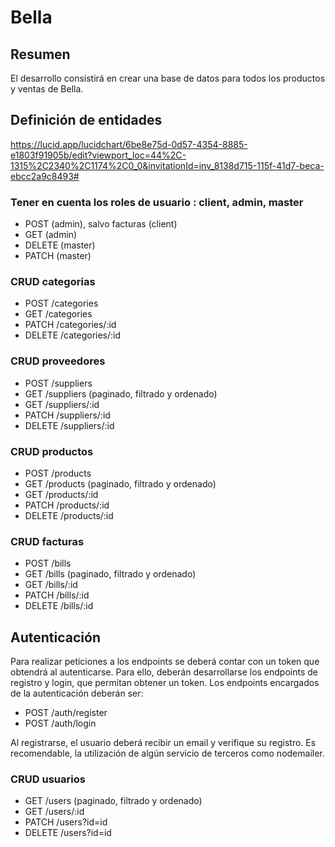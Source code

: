 # Bella

## Resumen

El desarrollo consistirá en crear una base de datos para todos los productos y ventas de Bella.

## Definición de entidades

https://lucid.app/lucidchart/6be8e75d-0d57-4354-8885-e1803f91905b/edit?viewport_loc=44%2C-1315%2C2340%2C1174%2C0_0&invitationId=inv_8138d715-115f-41d7-beca-ebcc2a9c8493#

### Tener en cuenta los roles de usuario : client, admin, master

- POST (admin), salvo facturas (client)
- GET (admin)
- DELETE (master)
- PATCH (master)

### CRUD categorias

- POST /categories
- GET /categories
- PATCH /categories/:id
- DELETE /categories/:id

### CRUD proveedores

- POST /suppliers
- GET /suppliers (paginado, filtrado y ordenado)
- GET /suppliers/:id
- PATCH /suppliers/:id
- DELETE /suppliers/:id

### CRUD productos

- POST /products
- GET /products (paginado, filtrado y ordenado)
- GET /products/:id
- PATCH /products/:id
- DELETE /products/:id

### CRUD facturas

- POST /bills
- GET /bills (paginado, filtrado y ordenado)
- GET /bills/:id
- PATCH /bills/:id
- DELETE /bills/:id

## Autenticación

Para realizar peticiones a los endpoints se deberá contar con un token que obtendrá al autenticarse. Para ello, deberán desarrollarse los endpoints de registro y login, que permitan obtener un token. Los endpoints encargados de la autenticación deberán ser:

- POST /auth/register
- POST /auth/login

Al registrarse, el usuario deberá recibir un email y verifique su registro. Es recomendable, la utilización de algún servicio de terceros como nodemailer.

### CRUD usuarios

- GET /users (paginado, filtrado y ordenado)
- GET /users/:id
- PATCH /users?id=id
- DELETE /users?id=id
